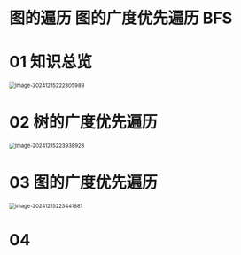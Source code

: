 # 图的遍历 图的广度优先遍历 BFS



# 01 知识总览

<img src="https://cvp.oss-cn-shanghai.aliyuncs.com/202412152228052.png" alt="image-20241215222805989" style="zoom: 67%;" />



# 02 树的广度优先遍历

<img src="https://cvp.oss-cn-shanghai.aliyuncs.com/202412152239997.png" alt="image-20241215223938928" style="zoom: 67%;" />



# 03 图的广度优先遍历

<img src="https://cvp.oss-cn-shanghai.aliyuncs.com/202412152254927.png" alt="image-20241215225441881" style="zoom:67%;" />



# 04 
